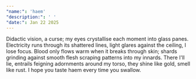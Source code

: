 ```yaml
---
"name:": 'haem'
"description:": ' '
"date:": Jan 22 2025
---
```


Didactic vision, a curse; my eyes crystallise each moment into glass panes. Electricity runs through its shattered lines, light glares against the ceiling, I lose focus. Blood only flows warm when it breaks through skin; shards grinding against smooth flesh scraping patterns into my innards. There I'll lie, entrails feigning adornments around my torso, they shine like gold, smell like rust. I hope you taste haem every time you swallow. 

